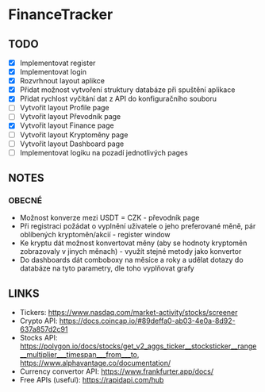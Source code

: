 # FinanceTracker

## TODO
- [x] Implementovat register
- [x] Implementovat login
- [x] Rozvrhnout layout aplikce
- [x] Přidat možnost vytvoření struktury databáze při spuštění aplikace
- [x] Přidat rychlost vyčítání dat z API do konfiguračního souboru
- [ ] Vytvořit layout Profile page
- [ ] Vytvořit layout Převodník page
- [x] Vytvořit layout Finance page
- [ ] Vytvořit layout Kryptoměny page
- [ ] Vytvořit layout Dashboard page
- [ ] Implementovat logiku na pozadí jednotlivých pages

## NOTES
  
### OBECNÉ
- Možnost konverze mezi USDT = CZK - převodník page
- Při registraci požádat o vyplnění uživatele o jeho preferované měně, pár oblíbených kryptoměn/akcií - register window
- Ke kryptu dát možnost konvertovat měny (aby se hodnoty kryptoměn zobrazovaly v jinych měnach) - využít stejné metody jako konvertor
- Do dashboards dát comboboxy na měsíce a roky a udělat dotazy do databáze na tyto parametry, dle toho vyplňovat grafy

## LINKS
- Tickers: https://www.nasdaq.com/market-activity/stocks/screener
- Crypto API: https://docs.coincap.io/#89deffa0-ab03-4e0a-8d92-637a857d2c91
- Stocks API: https://polygon.io/docs/stocks/get_v2_aggs_ticker__stocksticker__range__multiplier___timespan___from___to, https://www.alphavantage.co/documentation/
- Currency convertor API: https://www.frankfurter.app/docs/
- Free APIs (useful): https://rapidapi.com/hub
